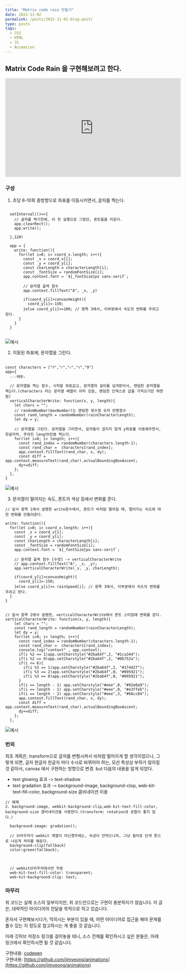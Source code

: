 ```yaml
---
title: "Matrix code rain 만들기"
date: 2022-11-02
permalink: /posts/2022-11-02-blog-post/
type: posts
tags:
  - CSS
  - HTML
  - JS
  - Animation
---
```


## Matrix Code Rain 을 구현해보려고 한다.

<iframe width="560" height="315" src="https://www.youtube.com/embed/rpWrtXyEAN0" title="YouTube video player" frameborder="0" allow="accelerometer; autoplay; clipboard-write; encrypted-media; gyroscope; picture-in-picture" allowfullscreen></iframe>

### 구성

1. 초당 8-10회 종방향으로 좌표를 이동시키면서, 글자를 찍는다.

```

  setInterval(()=>{
    // 글자를 찍기전에, 이 전 실행으로 그렸던, 폰트들을 지운다.
    app.clearRect();
    app.write();

  },120)

  app = {
    write: function(){
      for(let i=0; i< coord_x.length; i++){
        const _x = coord_x[i];
        const _y = coord_y[i];
        const charLength = characterLength[i];
        const _fontSize = randomFontSize[i];
        app.context.font = `${_fontSize}px sans-serif`;

        // 문자열 출력 함수
        app.context.fillText("A", _x, _y)

        if(coord_y[i]>convasHeight){
          coord_y[i]=-150;
        }else coord_y[i]+=100; // 항목 3에서, 이부분에서 속도의 변화를 주려고 한다.
      }
    }
  }


```

![예시](/assets/images/code_rain2.gif)

2. 이동된 좌표에, 문자열을 그린다.

```

const characters = ["ｦ","ｧ","ｨ","ｩ","9"]
app={
  ...app,

  // 문자열을 찍는 함수, 시작할 좌표값고, 문자열의 길이를 넘겨받아서, 랜덤한 문자열을 찍는다.(characters 라는 문자열 배열이 이미 있음, 랜덤한 인덱스로 값을 가져오기만 하면 됨)
  verticalCharacterWrite: function(x, y, length){
    let chars = "";
    // randomNumber(maxNumber)는 랜덤한 정수형 숫자 반환함수
    const rand_length = randomNumber(rainCharacterLength);
    let dy = y;

    // 문자열을 그린다. 문자열을 그리면서, 문자들이 겹치지 않게 y좌표를 이동해주면서, 한글자씩, 주어진 length만큼 찍는다.
    for(let i=0; i< length; i++){
      const rand_index = randomNumber(characters.length-1);
      const rand_char =  characters[rand_index];
      app.context.fillText(rand_char, x, dy);
      const diff = app.context.measureText(rand_char).actualBoundingBoxAscent;
      dy+=diff;
    };
  },
}

```

![예시](/assets/images/code_rain_1.gif)

3. 문자열이 떨어지는 속도, 폰트의 색상 등에서 변화를 준다.

```
// 앞서 항목 1에서 설명한 write함수에서, 폰트가 비처럼 떨어질 때, 떨어지는 속도에 대한 변화를 만들어준다.

write: function(){
  for(let i=0; i< coord_x.length; i++){
    const _x = coord_x[i];
    const _y = coord_y[i];
    const charLength = characterLength[i];
    const _fontSize = randomFontSize[i];
    app.context.font = `${_fontSize}px sans-serif`;

    // 문자열 출력 함수 [수정] -> verticalCharacterWrite
    // app.context.fillText("A", _x, _y);
    app.verticalCharacterWrite(_x, _y, charLength);

    if(coord_y[i]>convasHeight){
      coord_y[i]=-150;
    }else coord_y[i]+= rainSpeed[i]; // 항목 3에서, 이부분에서 속도의 변화를 주려고 한다.
  }
}


// 앞서 항목 2에서 설명한, verticalCharacterWrite에서 폰트 스타일에 변화를 준다.
verticalCharacterWrite: function(x, y, length){
    let chars = "";
    const rand_length = randomNumber(rainCharacterLength);
    let dy = y;
    for(let i=0; i< length; i++){
      const rand_index = randomNumber(characters.length-1);
      const rand_char =  characters[rand_index];
      console.log("context" , app.context);
      if(i %2 == 1)app.setCharstyle("#2ba64f",2, "#1ca344");
      if(i %2 == 0)app.setCharstyle("#2ba64f",2, "#0b752a");
      if(i <= 6){
        if(i %3 == 1)app.setCharstyle("#2ba64f",2, "#174d27");
        if(i %3 == 2)app.setCharstyle("#2ba64f",0, "#095921");
        if(i %3 == 0)app.setCharstyle("#2ba64f",0, "#095921");
      }
      if(i == length - 1) app.setCharstyle("#eee",0, "#92e0a9");
      if(i == length - 1) app.setCharstyle("#eee",0, "#e3ffeb");
      if(i == length - 2) app.setCharstyle("#eee",3, "#66cc84");
      app.context.fillText(rand_char, x, dy);
      const diff = app.context.measureText(rand_char).actualBoundingBoxAscent;
      dy+=diff;
    };
  },
```

![예시](/assets/images/code_rain3.gif)

### 번외

최초 계획은, transform으로 글자를 변형시켜서 비처럼 떨어지게 할 생각이었으나, 그렇게 되면, 글자 한글자 한글자 마다 수시로 바뀌어야 하는, 모션 특성상 부하가 많아질 것 같아서, canvas 에서 구현하는 방향으로 변경.
but 다음의 내용을 알게 되었다.

- text glowing 효과 -> text-shadow
- text gradation 효과 -> background-image, background-clop, web-kit-text-fill-color, background-size 콤비네이션 이용

```
// 예제
2. background-image, webkit-background-clip,web-kit-text-fill-color, background-size 콤비네이션을 사용한다.(transform: rotation과 궁합이 좋지 않다.)

  background-image: gradation();

  // 브라우저가 webkit 계열이 아닌경우에는, 속성이 안먹으니까, 그냥 컬러로 단색 톤으로 나오게 처리를 해둔다.
  background-clip(fallback)
  color:green(fallback);



  // webkit브라우저에서만 작동
  web-kit-text-fill-color: transparent;
  web-kit-background-clip: text;
```

### 마무리

위 코드는 실제 소스의 일부이지만, 위 코드만으로는 구현이 충분하지가 않습니다.
이 글은, 대략적인 아이디어의 전달을 목적으로 하고 있습니다.

혼자서 구현해보시다가, 막히시는 부분이 있을 때, 어떤 아이디어로 접근을 해야 문제를 풀수 있는 지 정도로 참고하시는 게 좋을 것 같습니다.

아래 깃허브 저장소 링크를 걸어놓을 테니, 소스 전체를 확인하시고 싶은 분들은, 아래 링크에서 확인하시면 될 것 같습니다.

구현내용: [codepen](https://codepen.io/idjjm92/pen/QWxvxZB)
<br/>
구현내용: [https://github.com/jimyeong/animations](https://github.com/jimyeong/animations)
